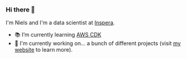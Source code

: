 ### Hi there 👋

I'm Niels and I'm a data scientist at [Inspera](https://www.inspera.com).


- 📚 I’m currently learning [AWS CDK](https://aws.amazon.com/cdk/)
- 📁 I'm currently working on... a bunch of different projects (visit [my website](www.ngoet.com) to learn more). 
